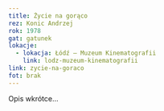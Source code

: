 ```yaml
---
title: Życie na gorąco
rez: Konic Andrzej
rok: 1978
gat: gatunek
lokacje:
  - lokacja: Łódź – Muzeum Kinematografii
    link: lodz-muzeum-kinematografii
link: zycie-na-goraco
fot: brak
---
```

Opis wkrótce…